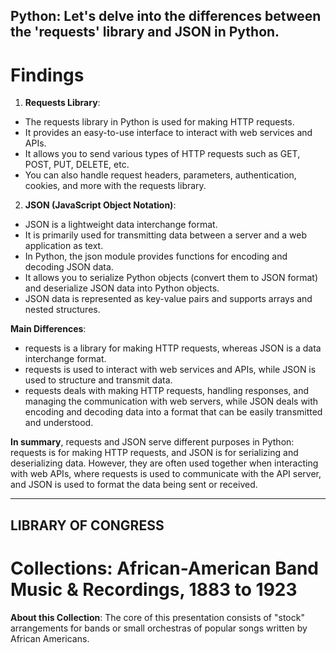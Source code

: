 ## Python:  Let's delve into the differences between the 'requests' library and JSON in Python.

# Findings 

1. **Requests Library**:
  * The requests library in Python is used for making HTTP requests.
  * It provides an easy-to-use interface to interact with web services and APIs.
  * It allows you to send various types of HTTP requests such as GET, POST, PUT, DELETE, etc.
  * You can also handle request headers, parameters, authentication, cookies, and more with the requests library.

    


2. **JSON (JavaScript Object Notation)**:
  * JSON is a lightweight data interchange format.
  * It is primarily used for transmitting data between a server and a web application as text.
  * In Python, the json module provides functions for encoding and decoding JSON data.
  * It allows you to serialize Python objects (convert them to JSON format) and deserialize JSON data into Python objects.
  * JSON data is represented as key-value pairs and supports arrays and nested structures.

**Main Differences**: 
* requests is a library for making HTTP requests, whereas JSON is a data interchange format.
* requests is used to interact with web services and APIs, while JSON is used to structure and transmit data.
* requests deals with making HTTP requests, handling responses, and managing the communication with web servers, while JSON deals with encoding and decoding data into a format that can be easily transmitted and understood.
  

**In summary**, requests and JSON serve different purposes in Python: requests is for making HTTP requests, and JSON is for serializing and deserializing data. However, they are often used together when interacting with web APIs, where requests is used to communicate with the API server, and JSON is used to format the data being sent or received.
    
* * *

## LIBRARY OF CONGRESS

# Collections: African-American Band Music & Recordings, 1883 to 1923

**About this Collection**: The core of this presentation consists of "stock" arrangements for bands or small orchestras of popular songs written by African Americans.

